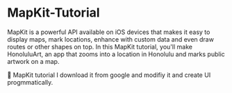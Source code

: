 # MapKit-Tutorial

MapKit is a powerful API available on iOS devices that makes it easy to display maps, mark locations, enhance with custom data and even draw routes or other shapes on top. In this MapKit tutorial, you'll make HonoluluArt, an app that zooms into a location in Honolulu and marks public artwork on a map.

🔘 MapKit tutorial I download it from google and modifiy it and create UI progmmatically.


